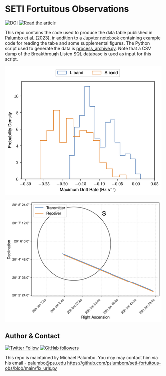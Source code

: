 # SETI Fortuitous Observations
[![DOI](https://zenodo.org/badge/DOI/10.5281/zenodo.8361381.svg)](https://doi.org/10.5281/zenodo.8361381)
<a href="https://github.com/palumbom/seti-fortuitous-obs/blob/main/Fortuitous_Obs.pdf"><img src="https://img.shields.io/badge/article-pdf-blue.svg?style=flat" alt="Read the article"/></a>

This repo contains the code used to produce the data table published in [Palumbo et al. (2023)](https://ui.adsabs.harvard.edu/abs/2023RNAAS...7..209P/abstract), in addition to a [Jupyter notebook](https://github.com/palumbom/seti-fortuitous-obs/blob/main/parse_observations.ipynb) containing example code for reading the table and some supplemental figures. The Python script used to generate the data is [process_archive.py](https://github.com/palumbom/seti-fortuitous-obs/blob/main/process_archive.py). Note that a CSV dump of the Breakthrough Listen SQL database is used as input for this script.

![](https://github.com/palumbom/seti-fortuitous-obs/blob/main/plots/drift_dist.png)

![](https://github.com/palumbom/seti-fortuitous-obs/blob/main/plots/focal_line.png)

## Author & Contact
[![Twitter Follow](https://img.shields.io/twitter/follow/michael_palumbo?style=social)](https://twitter.com/michael_palumbo) [![GitHub followers](https://img.shields.io/github/followers/palumbom?label=Follow&style=social)](https://github.com/palumbom)

This repo is maintained by Michael Palumbo. You may may contact him via his email - [palumbo@psu.edu](mailto:palumbo@psu.edu)
https://github.com/palumbom/seti-fortuitous-obs/blob/main/fix_urls.py
